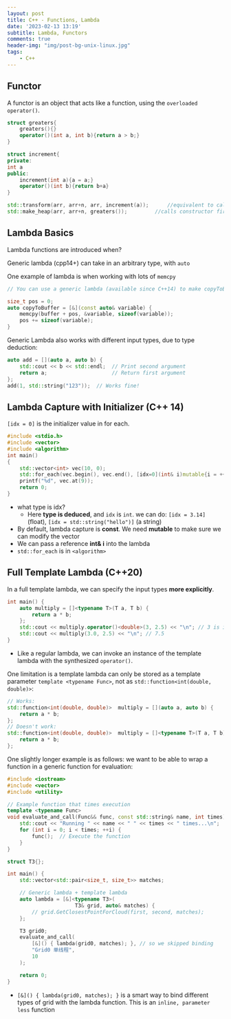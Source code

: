 ```yaml
---
layout: post
title: C++ - Functions, Lambda
date: '2023-02-13 13:19'
subtitle: Lambda, Functors
comments: true
header-img: "img/post-bg-unix-linux.jpg"
tags:
    - C++
---
```


## Functor

A functor is an object that acts like a function, using the `overloaded operator()`.

``` cpp
struct greaters{
    greaters(){}
    operator()(int a, int b){return a > b;}
}

struct increment{
private:
int a
public:
    increment(int a){a = a;}
    operator()(int b){return b+a}
}

std::transform(arr, arr+n, arr, increment(a));      //equivalent to calling increment(a) first.
std::make_heap(arr, arr+n, greaters());         //calls constructor first, then inside the function, it will call the overloaded().
```

## Lambda Basics

Lambda functions are introduced when? 

Generic lambda (cpp14+) can take in an arbitrary type, with `auto`

One example of lambda is when working with lots of `memcpy`

```cpp
// You can use a generic lambda (available since C++14) to make copyToBuffer work with any type:

size_t pos = 0;
auto copyToBuffer = [&](const auto& variable) {
    memcpy(buffer + pos, &variable, sizeof(variable));
    pos += sizeof(variable);
}
```

Generic Lambda also works with different input types, due to type deduction:

```cpp
auto add = [](auto a, auto b) { 
    std::cout << b << std::endl;  // Print second argument
    return a;                     // Return first argument
};
add(1, std::string("123"));  // Works fine!
```

## Lambda Capture with Initializer (C++ 14)

`[idx = 0]` is the initializer value in for each. 

```cpp
#include <stdio.h>
#include <vector>
#include <algorithm>
int main()
{
    std::vector<int> vec(10, 0);
    std::for_each(vec.begin(), vec.end(), [idx=0](int& i)mutable{i = ++idx;});
    printf("%d", vec.at(9));
    return 0;
}
```

- what type is idx? 
    - Here **type is deduced**, and `idx` is `int`. we can do: `[idx = 3.14]` (float), `[idx = std::string("hello")]` (a string)
- By default, lambda capture is **const**. We need **mutable** to make sure we can modify the vector
- We can pass a reference **int& i** into the lambda
- `std::for_each` is in `<algorithm>`

## Full Template Lambda (C++20)

In a full template lambda, we can specify the input types **more explicitly**.

```cpp
int main() {
    auto multiply = []<typename T>(T a, T b) {
        return a * b;
    };
    std::cout << multiply.operator()<double>(3, 2.5) << "\n"; // 3 is int. If we specify double, it will be implicitly casted. 7.5  
    std::cout << multiply(3.0, 2.5) << "\n"; // 7.5
}
```

- Like a regular lambda, we can invoke an instance of the template lambda with the synthesized `operator()`.

One limitation is a template lambda can only be stored as a template parameter `template <typename Func>`, not as `std::function<int(double, double)>`: 

```cpp
// Works:
std::function<int(double, double)>  multiply = [](auto a, auto b) {
    return a * b;
};
// Doesn't work:
std::function<int(double, double)>  multiply = []<typename T>(T a, T b) {
    return a * b;
};
```

One slightly longer example is as follows: we want to be able to wrap a function in a generic function for evaluation:

```cpp
#include <iostream>
#include <vector>
#include <utility>

// Example function that times execution
template <typename Func>
void evaluate_and_call(Func&& func, const std::string& name, int times) {
    std::cout << "Running " << name << " " << times << " times...\n";
    for (int i = 0; i < times; ++i) {
        func();  // Execute the function
    }
}

struct T3{};

int main() {
    std::vector<std::pair<size_t, size_t>> matches;

    // Generic lambda + template lambda
    auto lambda = [&]<typename T3>(
                      T3& grid, auto& matches) {
        // grid.GetClosestPointForCloud(first, second, matches);
    };

    T3 grid0;
    evaluate_and_call(
        [&]() { lambda(grid0, matches); }, // so we skipped binding 
        "Grid0 单线程", 
        10
    );

    return 0;
}
```

- `[&]() { lambda(grid0, matches); }` is a smart way to bind different types of grid with the lambda function. This is an `inline, parameter less` function